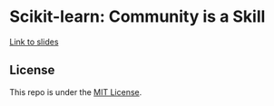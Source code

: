 # Scikit-learn: Community is a Skill

[Link to slides](https://thomasjpfan.github.io/quickshop-2021-scikit-learn-community)

## License

This repo is under the [MIT License](LICENSE).
